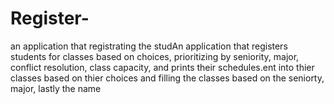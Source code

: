 # Register-
an application that registrating the studAn application that registers students for classes based on choices, prioritizing by seniority, major, conflict resolution, class capacity, and prints their schedules.ent into thier classes based on thier choices and filling the classes based on the seniorty, major, lastly the name 
